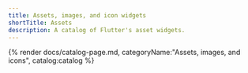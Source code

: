```yaml
---
title: Assets, images, and icon widgets
shortTitle: Assets
description: A catalog of Flutter's asset widgets.
---
```


{% render docs/catalog-page.md, categoryName:"Assets, images, and icons", catalog:catalog %}
